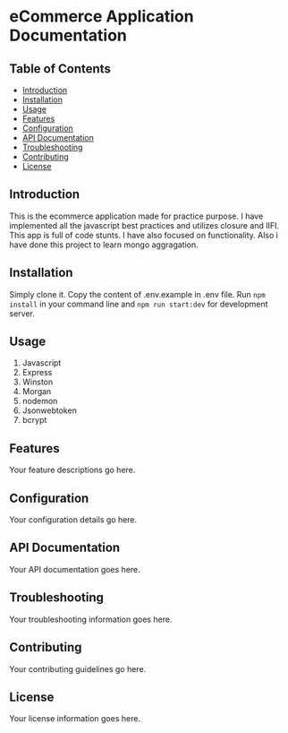 # eCommerce Application Documentation

## Table of Contents

- [Introduction](#introduction)
- [Installation](#installation)
- [Usage](#usage)
- [Features](#features)
- [Configuration](#configuration)
- [API Documentation](#api-documentation)
- [Troubleshooting](#troubleshooting)
- [Contributing](#contributing)
- [License](#license)

## Introduction

This is the ecommerce application made for practice purpose. I have implemented all the javascript best practices and utilizes closure and IIFI. This app is full of code stunts. I have also focused on functionality. Also i have done this project to learn mongo aggragation.

## Installation

Simply clone it. Copy the content of .env.example in .env file. Run `npm install` in your command line and `npm run start:dev` for development server.

## Usage

1. Javascript
2. Express
3. Winston
4. Morgan
5. nodemon
6. Jsonwebtoken
7. bcrypt

## Features

Your feature descriptions go here.

## Configuration

Your configuration details go here.

## API Documentation

Your API documentation goes here.

## Troubleshooting

Your troubleshooting information goes here.

## Contributing

Your contributing guidelines go here.

## License

Your license information goes here.
